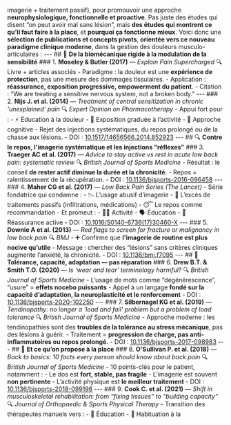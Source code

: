 imagerie + traitement passif), pour promouvoir une approche **neurophysiologique, fonctionnelle et proactive**. Pas juste des études qui disent “on peut avoir mal sans lésion”, mais **des études qui montrent ce qu’il faut faire à la place**, et **pourquoi ça fonctionne mieux**. Voici donc une **sélection de publications et concepts pivots**, **orientée vers ce nouveau paradigme clinique moderne**, dans la gestion des douleurs musculo-articulaires : --- ## 🔁 **De la biomécanique rigide à la modulation de la sensibilité** ### 1. **Moseley & Butler (2017)** — *Explain Pain Supercharged* 🔍 Livre + articles associés - Paradigme : la douleur est une **expérience de protection**, pas une mesure des dommages tissulaires. - Application : **réassurance, exposition progressive, empowerment du patient**. - Citation : “We are treating a sensitive nervous system, not a broken body.” --- ### 2. **Nijs J. et al. (2014)** — *Treatment of central sensitization in chronic 'unexplained' pain* 🔍 *Expert Opinion on Pharmacotherapy* - Appui fort pour : - ⚡ Éducation à la douleur - 🧠 Exposition graduée à l’activité - 💬 Approche cognitive - Rejet des injections systématiques, du repos prolongé ou de la chasse aux lésions. - DOI : [10.1517/14656566.2014.852923](https://doi.org/10.1517/14656566.2014.852923) --- ## 🔍 **Contre le repos, l'imagerie systématique et les injections “réflexes”** ### 3. **Traeger AC et al. (2017)** — *Advice to stay active vs rest in acute low back pain: systematic review* 🔍 *British Journal of Sports Medicine* - Résultat : le conseil **de rester actif diminue la durée et la chronicité**. - Repos = ralentissement de la récupération. - DOI : [10.1136/bjsports-2016-096458](https://doi.org/10.1136/bjsports-2016-096458) --- ### 4. **Maher CG et al. (2017)** — *Low Back Pain Series (The Lancet)* - Série fondatrice qui condamne : - 📉 L’usage abusif d’imagerie - 💉 L’excès de traitements passifs (infiltrations, médications) - 😴 Le repos comme recommandation - Et promeut : - 🧍‍♂️ Activité - 🗣 Éducation - 🔁 Réassurance active - DOI : [10.1016/S0140-6736(17)30460-X](https://doi.org/10.1016/S0140-6736(17)30460-X) --- ### 5. **Downie A et al. (2013)** — *Red flags to screen for fracture or malignancy in low back pain* 🔍 *BMJ* - ➕ Confirme que **l'imagerie de routine est plus nocive qu’utile** - Message : chercher des “lésions” sans critères cliniques augmente l’anxiété, la chronicité. - DOI : [10.1136/bmj.f7095](https://doi.org/10.1136/bmj.f7095) --- ## 🧠 **Tolérance, capacité, adaptation — pas réparation** ### 6. **Drew B.T. & Smith T.O. (2020)** — *Is ‘wear and tear’ terminology harmful?* 🔍 *British Journal of Sports Medicine* - L’usage de mots comme “dégénérescence”, “usure” = **effets nocebo puissants** - Appel à un langage **fondé sur la capacité d’adaptation, la neuroplasticité et le renforcement** - DOI : [10.1136/bjsports-2020-102250](https://doi.org/10.1136/bjsports-2020-102250) --- ### 7. **Silbernagel KG et al. (2019)** — *Tendinopathy: no longer a 'load and fail' problem but a problem of load tolerance* 🔍 *British Journal of Sports Medicine* - Approche moderne : les tendinopathies sont des **troubles de la tolérance au stress mécanique**, pas des lésions à guérir. - Traitement = **progression de charge, pas anti-inflammatoires ou repos prolongé.** - DOI : [10.1136/bjsports-2017-098983](https://doi.org/10.1136/bjsports-2017-098983) --- ## 💪 **Et ce qu’on propose à la place** ### 8. **O'Sullivan P. et al. (2018)** — *Back to basics: 10 facts every person should know about back pain* 🔍 *British Journal of Sports Medicine* - 10 points-clés pour le patient, notamment : - Le dos est **fort, stable, pas fragile** - L’imagerie est souvent **non pertinente** - L’activité physique est **le meilleur traitement** - DOI : [10.1136/bjsports-2018-099198](https://doi.org/10.1136/bjsports-2018-099198) --- ### 9. **Cook C. et al. (2021)** — *Shift in musculoskeletal rehabilitation: from “fixing tissues” to “building capacity”* 🔍 *Journal of Orthopaedic & Sports Physical Therapy* - Transition des thérapeutes manuels vers : - 🧠 Éducation - 🔁 Habituation à la